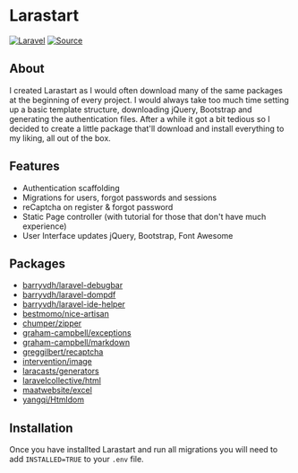 # Larastart
[![Laravel](https://img.shields.io/badge/Laravel-~5.0-orange.svg?style=flat-square)](http://laravel.com) [![Source](http://img.shields.io/badge/source-miiikkeyyyy/larastart-blue.svg?style=flat-square)](https://github.com/miiikkeyyyy/larastart)

## About
I created Larastart as I would often download many of the same packages at the beginning of every project.
I would always take too much time setting up a basic template structure, downloading jQuery, Bootstrap and generating the authentication files.
After a while it got a bit tedious so I decided to create a little package that'll download and install everything to my liking, all out of the box.

## Features
- Authentication scaffolding
- Migrations for users, forgot passwords and sessions
- reCaptcha on register & forgot password
- Static Page controller (with tutorial for those that don't have much experience)
- User Interface updates jQuery, Bootstrap, Font Awesome

## Packages
- [barryvdh/laravel-debugbar](http://github.com/barryvdh/laravel-debugbar)
- [barryvdh/laravel-dompdf](http://github.com/barryvdh/laravel-dompdf)
- [barryvdh/laravel-ide-helper](http://github.com/barryvdh/laravel-ide-helper)
- [bestmomo/nice-artisan](http://github.com/bestmomo/nice-artisan)
- [chumper/zipper](http://github.com/chumper/zipper)
- [graham-campbell/exceptions](http://github.com/GrahamCampbell/Laravel-Exceptions)
- [graham-campbell/markdown](http://github.com/GrahamCampbell/Laravel-Markdown)
- [greggilbert/recaptcha](http://github.com/greggilbert/recaptcha)
- [intervention/image](http://github.com/intervention/image)
- [laracasts/generators](http://github.com/laracasts/Laravel-5-Generators-Extended)
- [laravelcollective/html](http://github.com/laravelcollective/html)
- [maatwebsite/excel](https://github.com/maatwebsite/laravel-excel)
- [yangqi/Htmldom](http://github.com/yangqi/Htmldom)

## Installation
Once you have installted Larastart and run all migrations you will need to add ``` INSTALLED=TRUE ``` to your ```.env``` file.